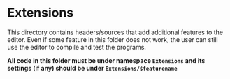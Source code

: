 # Extensions

This directory contains headers/sources that add additional features to 
the editor. Even if some feature in this folder does not work, 
the user can still use the editor to compile and test the programs.

**All code in this folder must be under namespace `Extensions` and its 
settings (if any) should be under `Extensions/$featurename`**